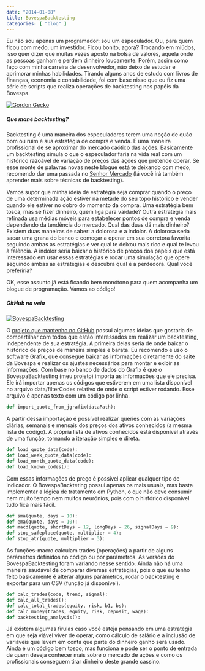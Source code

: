 ```yaml
---
date: "2014-01-08"
title: BovespaBacktesting
categories: [ "blog" ]
---
```

Eu não sou apenas um programador: sou um especulador. Ou, para quem ficou com medo, um investidor. Ficou bonito, agora? Trocando em miúdos, isso quer dizer que muitas vezes aposto na bolsa de valores, aquela onde as pessoas ganham e perdem dinheiro loucamente. Porém, assim como faço com minha carreira de desenvolvedor, não deixo de estudar e aprimorar minhas habilidades. Tirando alguns anos de estudo com livros de finanças, economia e contabilidade, foi com base nisso que eu fiz uma série de scripts que realiza operações de backtesting nos papéis da Bovespa.

[![Gordon Gecko](/images/ZFRXGVX.jpg)](/images/11837267176_953a1a6a4e_z.jpg)

##### Que mané backtesting?

Backtesting é uma maneira dos especuladores terem uma noção de quão bom ou ruim é sua estratégia de compra e venda. É uma maneira profissional de se aproximar do mercado caótico das ações. Basicamente um backtesting simula o que o especulador faria na vida real com um histórico razoável de variação de preços das ações que pretende operar. Se esse monte de palavras novas neste blogue está te deixando com medo, recomendo dar uma passada no [Senhor Mercado](http://www.senhormercado.com.br/) (lá você irá também aprender mais sobre técnicas de backtesting).

Vamos supor que minha ideia de estratégia seja comprar quando o preço de uma determinada ação estiver na metade do seu topo histórico e vender quando ele estiver no dobro do momento da compra. Uma estratégia bem tosca, mas se fizer dinheiro, quem liga para vaidade? Outra estratégia mais refinada usa médias móveis para estabelecer pontos de compra e venda dependendo da tendência do mercado. Qual das duas dá mais dinheiro? Existem duas maneiras de saber: a dolorosa e a indolor. A dolorosa seria sacar uma grana do banco e começar a operar em sua corretora favorita seguindo ambas as estratégias e ver qual te deixou mais rico e qual te levou à falência. A indolor seria baixar o histórico de preços dos papéis que está interessado em usar essas estratégias e rodar uma simulação que opere seguindo ambas as estratégias e descubra qual é a perdedora. Qual você preferiria?

OK, esse assunto já está ficando bem monótono para quem acompanha um blogue de programação. Vamos ao código!

##### GitHub na veia

[![BovespaBacktesting](/images/zo3G1Hg.png)](/images/11837266166_0fc61be70f_o.png)

O [projeto que mantenho no GitHub](https://github.com/Caloni/BovespaBacktesting) possui algumas ideias que gostaria de compartilhar com todos que estão interessados em realizar um backtesting, independente de sua estratégia. A primeira delas seria de onde baixar o histórico de preços de maneira simples e barata. Eu recomendo e uso o software [Grafix](http://www.grafix2.com/), que consegue baixar as informações diretamente do saite da Bovespa e realizar os ajustes necessários para montar e exibir as informações. Com base no banco de dados do Grafix é que o BovespaBacktesting (meu projeto) importa as informações que ele precisa. Ele irá importar apenas os códigos que estiverem em uma lista disponível no arquivo data/filterCodes relativo de onde o script estiver rodando. Esse arquivo é apenas texto com um código por linha.

```python
def import_quote_from_jgrafix(dataPath):

```

A partir dessa importação é possível realizar queries com as variações diárias, semanais e mensais dos preços dos ativos conhecidos (a mesma lista de código). A própria lista de ativos conhecidos está disponível através de uma função, tornando a iteração simples e direta.

```python
def load_quote_data(code):
def load_week_quote_data(code):
def load_month_quote_data(code):
def load_known_codes():

```

Com essas informações de preço é possível aplicar qualquer tipo de indicador. O BovespaBackteting possui apenas os mais usuais, mas basta implementar a lógica de tratamento em Python, o que não deve consumir nem muito tempo nem muitos neurônios, pois com o histórico disponível tudo fica mais fácil.

```python
def sma(quote, days = 10):
def ema(quote, days = 10):
def macd(quote, shortDays = 12, longDays = 26, signalDays = 9):
def stop_safeplace(quote, multiplier = 4):
def stop_atr(quote, multiplier = 3):

```

As funções-macro calculam trades (operações) a partir de alguns parâmetros definidos no código ou por parâmetros. As versões do BovespaBacktesting foram variando nesse sentido. Ainda não há uma maneira saudável de comparar diversas estratégias, pois o que eu tenho feito basicamente é alterar alguns parâmetros, rodar o backtesting e exportar para um CSV (função já disponível).

```python
def calc_trades(code, trend, signal):
def calc_all_trades():
def calc_total_trades(equity, risk, b1, bs):
def calc_money(trades, equity, risk, deposit, wage):
def backtesting_analysis():

```

Já existem algumas firulas caso você esteja pensando em uma estratégia em que seja viável viver de operar, como cálculo de salário e a inclusão de variáveis que levem em conta que parte do dinheiro ganho será usado. Ainda é um código bem tosco, mas funciona e pode ser o ponto de entrada de quem deseja conhecer mais sobre o mercado de ações e como os profissionais conseguem tirar dinheiro deste grande cassino.
